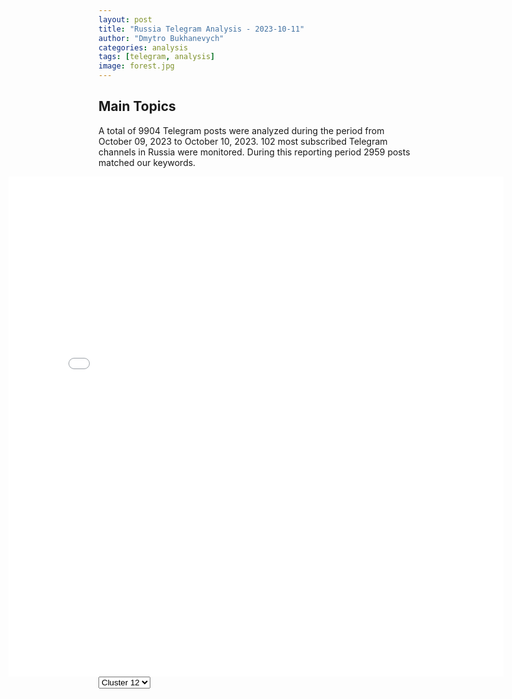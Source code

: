 ```yaml
---
layout: post
title: "Russia Telegram Analysis - 2023-10-11"
author: "Dmytro Bukhanevych"
categories: analysis
tags: [telegram, analysis]
image: forest.jpg
---
```

<style>
    /* Adjusting iframe-container styles */
    .wide-iframe-container {
        width: calc(100% + 30vw);  /* Extending the width */
        margin-left: -15vw;       /* Negative margin to push to the left */
        overflow: hidden;         /* In case the iframe content spills over */
    }
    .wide-iframe-container iframe {
        width: 100%;  /* Making the iframe take the full width of its container */
        border: none; /* Removing any borders from the iframe */
    }
    /* Toggle mechanism */
    .hidden {
        display: none;
    }
    .show-content-target:checked + .show-content {
        display: block;
    }
</style>
<h2>Main Topics</h2>
<p>A total of 9904 Telegram posts were analyzed during the period from October 09, 2023 to October 10, 2023. 102 most subscribed Telegram channels in Russia were monitored. During this reporting period 2959 posts matched our keywords.</p>
<!-- Embedding Main Plotly Visualization -->
<div class="wide-iframe-container">
    <iframe src="{{site.baseurl}}/visualizations/2023-10-11/fig_topics_time.html" height="800"></iframe>
</div>
<!-- Dropdown to select a cluster -->
<select id="clusterSelector" onchange="displayClusterDetails()">
{
    Object.keys(clusterDetails).map(label => (
        <option value="12">Cluster 12</option>
    ))
}
</select>
<!-- Display area for the selected cluster's details -->
<div id="clusterDetailsDisplay"></div>
<script type="text/javascript">
    // Parsing the JSON string to get the cluster details object
    var clusterDetails = JSON.parse('{"0": "Text: \ud83d\udc49 \"\u041f\u043e\u0437\u044b\u0432\u043d\u043e\u0439 \u0411\u0440\u044e\u0441\"\ud83d\udd25\u041f\u0440\u043e\u0442\u0438\u0432\u043d\u0438\u043a \u043f\u0443\u0431\u043b\u0438\u043a\u0443\u0435\u0442 \u043a\u0430\u0434\u0440\u044b \u0438\u0437 \u0410\u0432\u0434\u0435\u0435\u0432\u043a\u0438\u0412\u0435\u0440\u043e\u044f\u0442\u043d\u043e, \u043d\u0430 \u043d\u0438\u0445 - \u043f\u043e\u0441\u043b\u0435\u0434\u0441\u0442\u0432\u0438\u044f \u043d\u0430\u0448\u0435\u0433\u043e \u043c\u0430\u0441\u0441\u0438\u0440\u043e\u0432\u0430\u043d\u043d\u043e\u0433\u043e \u0443\u0434\u0430\u0440\u0430 \u0430\u0432\u0438\u0430\u0446\u0438\u0435\u0439 \u0438 \u0430\u0440\u0442\u0438\u043b\u043b\u0435\u0440\u0438\u0435\u0439 \u043f\u043e \u043f\u043e\u0437\u0438\u0446\u0438\u044f\u043c \u0412\u0421\u0423 \u043d\u0430 \u0442\u043e\u043c \u0443\u0447\u0430\u0441\u0442\u043a\u0435 \u0444\u0440\u043e\u043d\u0442\u0430. \ud83d\udc49 \"\u0410\u043b\u0435\u043a\u0441\u0430\u043d\u0434\u0440 \u0416\u0443\u0447\u043a\u043e\u0432\u0441\u043a\u0438\u0439\"\u0421\u043d\u043e\u0432\u0430 \u043d\u0430\u0448\u0438 \u0432\u0437\u044f\u043b\u0438\u0441\u044c \u0437\u0430 \u0410\u0432\u0434\u0435\u0435\u0432\u043a\u0443. \u042d\u0442\u043e \u0437\u0430\u043c\u0435\u0447\u0430\u0442\u0435\u043b\u044c\u043d\u043e, \u043d\u043e \u0431\u0440\u0430\u043b\u0438\u0441\u044c \u043c\u044b \u0438 \u0433\u043e\u0434 \u043d\u0430\u0437\u0430\u0434, \u0430 \u0445\u043e\u0445\u043e\u043b \u0438 \u043d\u044b\u043d\u0435 \u0442\u0430\u043c. \u0427\u0442\u043e\u0431\u044b \u0432\u044b\u043a\u0443\u0440\u0438\u0442\u044c \u0432\u0440\u0430\u0433\u0430, \u043d\u0430\u0434\u043e \u0441\u0434\u0435\u043b\u0430\u0442\u044c \u043d\u0435\u0432\u043e\u0437\u043c\u043e\u0436\u043d\u044b\u043c \u0441\u043d\u0430\u0431\u0436\u0435\u043d\u0438\u0435 \u0443\u043a\u0440\u0435\u043f\u0440\u0430\u0439\u043e\u043d\u0430 \u0438\u0437\u0432\u043d\u0435, \u043b\u0438\u0431\u043e \u043a\u0440\u0430\u0439\u043d\u0435 \u0435\u0433\u043e \u0437\u0430\u0442\u0440\u0443\u0434\u043d\u0438\u0442\u044c. \u0412 \u043f\u0440\u043e\u0442\u0438\u0432\u043d\u043e\u043c \u0441\u043b\u0443\u0447\u0430\u0435 \u0431\u0443\u0434\u0435\u0442 \u043a\u0430\u043a \u0432 \u041c\u0430\u0440\u0438\u0443\u043f\u043e\u043b\u0435 \u2013 \u043a\u0440\u043e\u0432\u0430\u0432\u043e \u0438 \u0440\u0430\u0437\u0440\u0443\u0448\u0438\u0442\u0435\u043b\u044c\u043d\u043e. \u041e\u043d\u043e \u0438 \u0442\u0430\u043a \u0431\u0443\u0434\u0435\u0442, \u043d\u043e \u0445\u043e\u0442\u0435\u043b\u043e\u0441\u044c \u0431\u044b \u043c\u0435\u043d\u044c\u0448\u0435\u0439 \u043a\u0440\u043e\u0432\u044c\u044e, \u043e\u0441\u043e\u0431\u0435\u043d\u043d\u043e \u0440\u0443\u0441\u0441\u043a\u043e\u0439. \u0421\u0430\u043c\u043e\u0435 \u0433\u043b\u0430\u0432\u043d\u043e\u0435 \u2013 \u0434\u0430\u0442\u044c, \u043d\u0430\u043a\u043e\u043d\u0435\u0446, \u0414\u043e\u043d\u0435\u0446\u043a\u0443 \u0432\u0437\u0434\u043e\u0445\u043d\u0443\u0442\u044c \u0441\u0432\u043e\u0431\u043e\u0434\u043d\u043e \u0438 \u0436\u0438\u0442\u044c \u0441\u043f\u043e\u043a\u043e\u0439\u043d\u043e. \u0414\u043e\u043d\u0447\u0430\u043d\u0435 \u043a\u0430\u043a \u043d\u0438\u043a\u0442\u043e \u044d\u0442\u043e\u0433\u043e \u0437\u0430\u0441\u043b\u0443\u0436\u0438\u0432\u0430\u044e\u0442. \u0421\u0442\u0440\u0435\u043b\u044f\u0439, \u0430\u0440\u0442\u0438\u043b\u043b\u0435\u0440\u0438\u044f! \u0421\u0434\u0435\u043b\u0430\u0435\u043c \u0414\u041d\u0420 \u0441\u043d\u043e\u0432\u0430 \u0432\u0435\u043b\u0438\u043a\u043e\u0439!\ud83d\udc49 \"\u042e\u0440\u0438\u0439 \u041a\u043e\u0442\u0435\u043d\u043e\u043a\":\u0423 \u0412\u0421\u0423 \u043d\u0430 \u0410\u0432\u0434\u0435\u0435\u0432\u0441\u043a\u043e\u043c \u043d\u0430\u043f\u0440\u0430\u0432\u043b\u0435\u043d\u0438\u0438 \u043f\u0440\u043e\u0431\u043b\u0435\u043c\u044b. \u0423\u043a\u0440\u0430\u0438\u043d\u0441\u043a\u0438\u0435 \u0438\u0441\u0442\u043e\u0447\u043d\u0438\u043a\u0438 \u043f\u043e\u0434\u0442\u0432\u0435\u0440\u0436\u0434\u0430\u044e\u0442 \u043a\u0440\u0443\u043f\u043d\u044b\u0435 \u043f\u043e\u0442\u0435\u0440\u0438 \u0432 \u0440\u0430\u0439\u043e\u043d\u0435 \u043d.\u043f. \u041e\u0447\u0435\u0440\u0435\u0442\u0438\u043d\u043e. \u0423 3-\u0433\u043e \u0431\u0430\u0442\u0430\u043b\u044c\u043e\u043d\u0430 31 \u043e\u043c\u0431\u0440 \u0412\u0421\u0423 \u043a\u0430\u043a \u043c\u0438\u043d\u0438\u043c\u0443\u043c 20 \"\u0434\u0432\u0443\u0445\u0441\u043e\u0442\u044b\u0445\". \u041f\u043e \u0434\u0440\u0443\u0433\u0438\u043c \u0434\u0430\u043d\u043d\u044b\u043c \u2014 \u043d\u0435 \u043c\u0435\u043d\u0435\u0435 40. \u0420\u0430\u043d\u0435\u043d\u044b\u0445 \u2014 \u043d\u0435\u0441\u043a\u043e\u043b\u044c\u043a\u043e \u0434\u0435\u0441\u044f\u0442\u043a\u043e\u0432, \u043c\u043d\u043e\u0433\u0438\u0435 \u2014 \u043e\u0447\u0435\u043d\u044c \u0442\u044f\u0436\u0435\u043b\u044b\u0435. \u041f\u043e\u0442\u0435\u0440\u044f\u043d\u0430 \u0442\u0435\u0445\u043d\u0438\u043a\u0430.C \u043d\u0430\u0448\u0435\u0439 \u0441\u0442\u043e\u0440\u043e\u043d\u044b \u043f\u043e\u0434\u043a\u043b\u044e\u0447\u0438\u043b\u0430\u0441\u044c \u0430\u0432\u0438\u0430\u0446\u0438\u044f. \u0422\u044f\u0436\u0435\u043b\u044b\u0435 \u043f\u0440\u0438\u043b\u0435\u0442\u044b \u043f\u043e \u0443\u043a\u0440\u0430\u0438\u043d\u0441\u043a\u0438\u043c \u043f\u043e\u0437\u0438\u0446\u0438\u044f\u043c. \u0423\u0447\u0438\u0442\u044b\u0432\u0430\u044f, \u0447\u0442\u043e \u0410\u0432\u0434\u0435\u0435\u0432\u043a\u0430 \u2014 \u044d\u0442\u043e \u0441\u043f\u043b\u043e\u0448\u043d\u043e\u0439 \u0443\u043a\u0440\u0435\u043f, \u043b\u0435\u0433\u043a\u043e \u043d\u0435 \u0431\u0443\u0434\u0435\u0442.", "1": "Text: \u0412 \u0411\u0435\u043b\u043e\u043c \u0434\u043e\u043c\u0435 \u043e\u0431\u0441\u0443\u0436\u0434\u0430\u044e\u0442 \u043e\u0431\u044a\u0435\u0434\u0438\u043d\u0435\u043d\u0438\u0435 \u0432\u043e\u0435\u043d\u043d\u043e\u0439 \u043f\u043e\u043c\u043e\u0449\u0438 \u0423\u043a\u0440\u0430\u0438\u043d\u0435 \u0438 \u0418\u0437\u0440\u0430\u0438\u043b\u044e \u0432 \u043e\u0434\u043d\u043e\u043c \u0434\u043e\u043a\u0443\u043c\u0435\u043d\u0442\u0435 \u2014 NBC\u0418\u0437\u0434\u0430\u043d\u0438\u0435 \u0441\u043e \u0441\u0441\u044b\u043b\u043a\u043e\u0439 \u043d\u0430 \u0438\u0441\u0442\u043e\u0447\u043d\u0438\u043a\u0438 \u0441\u043e\u043e\u0431\u0449\u0430\u0435\u0442, \u0447\u0442\u043e \u0430\u0434\u043c\u0438\u043d\u0438\u0441\u0442\u0440\u0430\u0446\u0438\u044f \u043f\u0440\u0435\u0437\u0438\u0434\u0435\u043d\u0442\u0430 \u0421\u0428\u0410 \u0440\u0430\u0441\u0441\u043c\u0430\u0442\u0440\u0438\u0432\u0430\u0435\u0442 \u044d\u0442\u0443 \u0438\u0434\u0435\u044e \u043a\u0430\u043a \u0441\u043f\u043e\u0441\u043e\u0431 \u0443\u0432\u0435\u043b\u0438\u0447\u0438\u0442\u044c \u043e\u0431\u044a\u0435\u043c \u043f\u043e\u0434\u0434\u0435\u0440\u0436\u043a\u0438 \u0423\u043a\u0440\u0430\u0438\u043d\u044b, \u043d\u0435\u0441\u043c\u043e\u0442\u0440\u044f \u043d\u0430 \u0441\u043e\u043f\u0440\u043e\u0442\u0438\u0432\u043b\u0435\u043d\u0438\u0435 \u043d\u0435\u043a\u043e\u0442\u043e\u0440\u044b\u0445 \u0440\u0435\u0441\u043f\u0443\u0431\u043b\u0438\u043a\u0430\u043d\u0446\u0435\u0432 \u0432 \u041f\u0430\u043b\u0430\u0442\u0435 \u043f\u0440\u0435\u0434\u0441\u0442\u0430\u0432\u0438\u0442\u0435\u043b\u0435\u0439 \u0438 \u0421\u0435\u043d\u0430\u0442\u0435. \u0424\u0438\u043d\u0430\u043b\u044c\u043d\u043e\u0435 \u0440\u0435\u0448\u0435\u043d\u0438\u0435 \u0434\u043e\u043b\u0436\u0435\u043d \u043f\u0440\u0438\u043d\u044f\u0442\u044c \u041a\u043e\u043d\u0433\u0440\u0435\u0441\u0441 \u0434\u043e \u0441\u0435\u0440\u0435\u0434\u0438\u043d\u044b \u043d\u043e\u044f\u0431\u0440\u044f, \u0443\u0442\u043e\u0447\u043d\u044f\u044e\u0442 \u0432 NBC.\u0412 \u0411\u0435\u043b\u043e\u043c \u0434\u043e\u043c\u0435, \u0440\u0430\u0441\u0441\u043a\u0430\u0437\u044b\u0432\u0430\u0435\u0442 \u0438\u0441\u0442\u043e\u0447\u043d\u0438\u043a \u0438\u0437\u0434\u0430\u043d\u0438\u044f, \u0441\u0447\u0438\u0442\u0430\u044e\u0442, \u0447\u0442\u043e \u0441\u043f\u043e\u0441\u043e\u0431\u043d\u043e\u0441\u0442\u044c \u043f\u043e\u0434\u0434\u0435\u0440\u0436\u0438\u0432\u0430\u0442\u044c \u0418\u0437\u0440\u0430\u0438\u043b\u044c \u043d\u0435 \u0432\u043b\u0438\u044f\u0435\u0442 \u043d\u0430 \u043f\u043e\u0434\u0434\u0435\u0440\u0436\u043a\u0443 \u0423\u043a\u0440\u0430\u0438\u043d\u044b. \u041e\u043d \u043e\u0442\u043c\u0435\u0447\u0430\u0435\u0442, \u0447\u0442\u043e \u0418\u0437\u0440\u0430\u0438\u043b\u044c \u0438 \u0423\u043a\u0440\u0430\u0438\u043d\u0430 \u0438\u043c\u0435\u044e\u0442 \u0440\u0430\u0437\u043d\u044b\u0435 \u0441\u0438\u0441\u0442\u0435\u043c\u044b \u041f\u0412\u041e \u0441 \u0440\u0430\u0437\u043d\u044b\u043c\u0438 \u0432\u043e\u0437\u043c\u043e\u0436\u043d\u043e\u0441\u0442\u044f\u043c\u0438, \u043f\u043e\u044d\u0442\u043e\u043c\u0443 \u043e\u043d\u0438 \u043d\u0435 \u043a\u043e\u043d\u043a\u0443\u0440\u0438\u0440\u0443\u044e\u0442 \u0437\u0430 \u043e\u0434\u0438\u043d \u0438 \u0442\u043e\u0442 \u0436\u0435 \u0432\u0438\u0434 \u0432\u043e\u0435\u043d\u043d\u043e\u0439 \u043f\u043e\u0434\u0434\u0435\u0440\u0436\u043a\u0438.\u00ab\u041c\u044b \u0434\u043e\u0441\u0442\u0430\u0442\u043e\u0447\u043d\u043e \u0431\u043e\u043b\u044c\u0448\u0430\u044f, \u044d\u043a\u043e\u043d\u043e\u043c\u0438\u0447\u0435\u0441\u043a\u0438 \u0436\u0438\u0437\u043d\u0435\u0441\u043f\u043e\u0441\u043e\u0431\u043d\u0430\u044f \u0438 \u0434\u0438\u043d\u0430\u043c\u0438\u0447\u043d\u0430\u044f \u0441\u0442\u0440\u0430\u043d\u0430, \u0447\u0442\u043e\u0431\u044b \u0438\u043c\u0435\u0442\u044c \u0432\u043e\u0437\u043c\u043e\u0436\u043d\u043e\u0441\u0442\u044c \u043f\u043e\u0434\u0434\u0435\u0440\u0436\u0438\u0432\u0430\u0442\u044c \u0438 \u0442\u0435\u0445, \u0438 \u0434\u0440\u0443\u0433\u0438\u0445\u00bb, \u2014 \u0446\u0438\u0442\u0438\u0440\u0443\u0435\u0442 \u0438\u0437\u0434\u0430\u043d\u0438\u0435 \u043a\u043e\u043e\u0440\u0434\u0438\u043d\u0430\u0442\u043e\u0440\u0430 \u0421\u043e\u0432\u0435\u0442\u0430 \u043d\u0430\u0446\u0438\u043e\u043d\u0430\u043b\u044c\u043d\u043e\u0439 \u0431\u0435\u0437\u043e\u043f\u0430\u0441\u043d\u043e\u0441\u0442\u0438 \u043f\u043e \u0441\u0442\u0440\u0430\u0442\u0435\u0433\u0438\u0447\u0435\u0441\u043a\u0438\u043c \u043a\u043e\u043c\u043c\u0443\u043d\u0438\u043a\u0430\u0446\u0438\u044f\u043c \u0414\u0436\u043e\u043d\u0430 \u041a\u0438\u0440\u0431\u0438.", "2": "Text: BRIEF #\u0412\u0430\u0436\u043d\u043e\u0435 \u0437\u0430 \u0434\u0435\u043d\u044c:\u25aa\ufe0f\u0421\u043e\u0432\u0431\u0435\u0437 \u041e\u041e\u041d \u043f\u043e \u0438\u0442\u043e\u0433\u0430\u043c \u0437\u0430\u043a\u0440\u044b\u0442\u043e\u0433\u043e \u0437\u0430\u0441\u0435\u0434\u0430\u043d\u0438\u044f \u043d\u0435 \u043f\u0440\u0438\u043d\u044f\u043b \u043d\u0438\u043a\u0430\u043a\u043e\u0433\u043e \u0437\u0430\u044f\u0432\u043b\u0435\u043d\u0438\u044f \u043f\u043e \u0441\u0438\u0442\u0443\u0430\u0446\u0438\u0438 \u0432 \u0437\u043e\u043d\u0435 \u043f\u0430\u043b\u0435\u0441\u0442\u0438\u043d\u043e-\u0438\u0437\u0440\u0430\u0438\u043b\u044c\u0441\u043a\u043e\u0433\u043e \u043a\u043e\u043d\u0444\u043b\u0438\u043a\u0442\u0430, \u0438 \u0442\u043e\u0442 \u0441\u0442\u0440\u0435\u043c\u0438\u0442\u0435\u043b\u044c\u043d\u043e \u0440\u0430\u0437\u0432\u0438\u0432\u0430\u0435\u0442\u0441\u044f. 300 \u0442\u044b\u0441\u044f\u0447 \u0440\u0435\u0437\u0435\u0440\u0432\u0438\u0441\u0442\u043e\u0432 \u043f\u0440\u0438\u0437\u0432\u0430\u043d\u044b \u0418\u0437\u0440\u0430\u0438\u043b\u0435\u043c \u043d\u0430 \u0441\u043b\u0443\u0436\u0431\u0443. \u041c\u0438\u043d\u0438\u0441\u0442\u0440 \u043e\u0431\u043e\u0440\u043e\u043d\u044b \u0441\u0442\u0440\u0430\u043d\u0430 \u043e\u0431\u044a\u044f\u0432\u0438\u043b \u043f\u043e\u043b\u043d\u0443\u044e \u0431\u043b\u043e\u043a\u0430\u0434\u0443 \u0441\u0435\u043a\u0442\u043e\u0440\u0430 \u0413\u0430\u0437\u0430: \u00ab\u043c\u044b \u0432\u043e\u044e\u0435\u043c \u0441 \u043d\u0435\u043b\u044e\u0434\u044f\u043c\u0438\u00bb. \u041d\u0435\u0442\u0430\u043d\u044c\u044f\u0445\u0443 \u0433\u043e\u0432\u043e\u0440\u0438\u0442 \u043e\u0431 \u043e\u0442\u0441\u0443\u0442\u0441\u0442\u0432\u0438\u0438 \u0432\u044b\u0431\u043e\u0440\u0430 \u0432 \u0432\u043e\u043f\u0440\u043e\u0441\u0435 \u043d\u0430\u0447\u0430\u043b\u0430 \u043d\u0430\u0437\u0435\u043c\u043d\u043e\u0439 \u043e\u043f\u0435\u0440\u0430\u0446\u0438\u0438. \u0425\u0410\u041c\u0410\u0421 \u043f\u043e\u043e\u0431\u0435\u0449\u0430\u043b \u043f\u043e \u043e\u0434\u043d\u043e\u043c\u0443 \u043a\u0430\u0437\u043d\u0438\u0442\u044c \u0437\u0430\u043b\u043e\u0436\u043d\u0438\u043a\u043e\u0432, \u0435\u0441\u043b\u0438 \u043d\u0435 \u043f\u0440\u0435\u043a\u0440\u0430\u0442\u044f\u0442\u0441\u044f \u0431\u043e\u043c\u0431\u0430\u0440\u0434\u0438\u0440\u043e\u0432\u043a\u0438, \u0438, \u0432 \u0442\u043e \u0436\u0435 \u0432\u0440\u0435\u043c\u044f, \u0437\u0430\u044f\u0432\u0438\u043b \u043e \u0433\u043e\u0442\u043e\u0432\u043d\u043e\u0441\u0442\u0438 \u043a \u043f\u0435\u0440\u0435\u0433\u043e\u0432\u043e\u0440\u0430\u043c \u043e \u043f\u0435\u0440\u0435\u043c\u0438\u0440\u0438\u0438. \u25aa\ufe0f\u0412 \u041f\u0435\u043d\u0442\u0430\u0433\u043e\u043d\u0435 \u0441\u0447\u0438\u0442\u0430\u044e\u0442 \u0418\u0440\u0430\u043d \u043f\u0440\u044f\u043c\u044b\u043c \u0441\u043e\u0443\u0447\u0430\u0441\u0442\u043d\u0438\u043a\u043e\u043c \u043d\u0430\u043f\u0430\u0434\u0435\u043d\u0438\u044f \u043d\u0430 \u0418\u0437\u0440\u0430\u0438\u043b\u044c. \u25aa\ufe0f\u041f\u043e \u043c\u043d\u0435\u043d\u0438\u044e \u044d\u043a\u0441\u043f\u0435\u0440\u0442\u043e\u0432, \u041a\u0440\u0435\u043c\u043b\u044c \u043c\u043e\u0433 \u0431\u044b \u0441\u0442\u0430\u0442\u044c \u043f\u043e\u0441\u0440\u0435\u0434\u043d\u0438\u043a\u043e\u043c \u0432 \u0443\u0440\u0435\u0433\u0443\u043b\u0438\u0440\u043e\u0432\u0430\u043d\u0438\u0438 \u043a\u043e\u043d\u0444\u043b\u0438\u043a\u0442\u0430 \u043c\u0435\u0436\u0434\u0443 \u0418\u0437\u0440\u0430\u0438\u043b\u0435\u043c \u0438 \u041f\u0430\u043b\u0435\u0441\u0442\u0438\u043d\u0441\u043a\u043e\u0439 \u0430\u0432\u0442\u043e\u043d\u043e\u043c\u0438\u0435\u0439. \u0412 \u0431\u043b\u0438\u0436\u0430\u0439\u0448\u0435\u0435 \u0432\u0440\u0435\u043c\u044f \u0432 \u041c\u043e\u0441\u043a\u0432\u0435 \u0436\u0434\u0443\u0442 \u0433\u043b\u0430\u0432\u0443 \u041f\u0430\u043b\u0435\u0441\u0442\u0438\u043d\u044b \u041c\u0430\u0445\u043c\u0443\u0434\u0430 \u0410\u0431\u0431\u0430\u0441\u0430. \u0412\u043e\u0437\u043c\u043e\u0436\u043d\u043e, \u0447\u0442\u043e \u0421\u043e\u0447\u0438 \u043f\u043e\u0441\u0435\u0442\u044f\u0442 \u0442\u0430\u043a\u0436\u0435 \u043f\u0440\u0435\u043c\u044c\u0435\u0440 \u0418\u0437\u0440\u0430\u0438\u043b\u044f \u041d\u0435\u0442\u0430\u043d\u044c\u044f\u0445\u0443 \u0438 \u043f\u0440\u0435\u0437\u0438\u0434\u0435\u043d\u0442 \u0422\u0443\u0440\u0446\u0438\u0438 \u042d\u0440\u0434\u043e\u0433\u0430\u043d.  \u25aa\ufe0f\u0410\u043b\u0435\u043a \u042d\u043f\u0448\u0442\u0435\u0439\u043d, \u0438\u0437\u0440\u0430\u0438\u043b\u044c\u0441\u043a\u0438\u0439 \u0441\u043e\u0446\u0438\u043e\u043b\u043e\u0433, \u043a\u0443\u043b\u044c\u0442\u0443\u0440\u043e\u043b\u043e\u0433, \u0430\u0432\u0442\u043e\u0440 \u043a\u043d\u0438\u0433 \u00ab\u0413\u043e\u0440\u0438\u0437\u043e\u043d\u0442\u044b \u0438\u00a0\u043c\u0438\u0440\u0430\u0436\u0438 \u043f\u0430\u043b\u0435\u0441\u0442\u0438\u043d\u0441\u043a\u043e\u0439 \u0433\u043e\u0441\u0443\u0434\u0430\u0440\u0441\u0442\u0432\u0435\u043d\u043d\u043e\u0441\u0442\u0438\u00bb, \u00ab\u0418\u0437\u0440\u0430\u0438\u043b\u044c\u0442\u044f\u043d\u0435 \u0438\u00a0\u043f\u0430\u043b\u0435\u0441\u0442\u0438\u043d\u0446\u044b: \u043e\u0442\u00a0\u043a\u043e\u043d\u0444\u0440\u043e\u043d\u0442\u0430\u0446\u0438\u0438 \u043a\u00a0\u043f\u0435\u0440\u0435\u0433\u043e\u0432\u043e\u0440\u0430\u043c \u0438\u00a0\u043e\u0431\u0440\u0430\u0442\u043d\u043e\u00bb \u0438\u00a0\u00ab\u0425\u0410\u041c\u0410\u0421 \u0432\u00a0\u0440\u0435\u0433\u0438\u043e\u043d\u0430\u043b\u044c\u043d\u043e\u0439 \u043f\u043e\u043b\u0438\u0442\u0438\u043a\u0435\u00bb \u0441\u043f\u0435\u0446\u0438\u0430\u043b\u044c\u043d\u043e \u0434\u043b\u044f BRIEF \u043e\u00a0\u043f\u043e\u043b\u0438\u0442\u0438\u0447\u0435\u0441\u043a\u0438\u0445 \u043f\u043e\u0441\u043b\u0435\u0434\u0441\u0442\u0432\u0438\u044f\u0445 \u0441\u043e\u0431\u044b\u0442\u0438\u0439 \u0432\u044b\u0445\u043e\u0434\u043d\u044b\u0445. \u25aa\ufe0f\u0422\u0435\u043c\u0430 \u0432\u043e\u0439\u043d\u044b \u043d\u0430 \u0411\u043b\u0438\u0436\u043d\u0435\u043c \u0412\u043e\u0441\u0442\u043e\u043a\u0435 \u0441\u043c\u0435\u0441\u0442\u0438\u0442 \u0438 \u0443\u0436\u0435 \u043d\u0430\u0447\u0430\u043b\u0430 \u0441\u043c\u0435\u0449\u0430\u0442\u044c \u0432\u043d\u0438\u043c\u0430\u043d\u0438\u0435 \u043c\u0438\u0440\u043e\u0432\u043e\u0433\u043e \u043e\u0431\u0449\u0435\u0441\u0442\u0432\u0435\u043d\u043d\u043e\u0433\u043e \u043c\u043d\u0435\u043d\u0438\u044f \u0441 \u0423\u043a\u0440\u0430\u0438\u043d\u044b. \u0414\u0435\u043b\u043e \u0432 \u0442\u043e\u043c, \u0447\u0442\u043e \u0432 \u0421\u0428\u0410 \u0438 \u0432 \u0417\u0430\u043f\u0430\u0434\u043d\u043e\u0439 \u0415\u0432\u0440\u043e\u043f\u0443 \u043d\u0430\u0445\u043e\u0434\u0438\u0442\u0441\u044f \u043c\u0438\u043b\u043b\u0438\u043e\u043d\u043d\u0430\u044f \u0434\u0438\u0430\u0441\u043f\u043e\u0440\u0430 \u043c\u0443\u0441\u0443\u043b\u044c\u043c\u0430\u043d \u0438 \u0435\u0432\u0440\u0435\u0435\u0432. \u041a\u0440\u043e\u0432\u0430\u0432\u044b\u0439 \u043a\u043e\u043d\u0444\u043b\u0438\u043a\u0442 \u043c\u0435\u0436\u0434\u0443 \u043f\u0430\u043b\u0435\u0441\u0442\u0438\u043d\u0446\u0430\u043c\u0438 \u0438 \u0418\u0437\u0440\u0430\u0438\u043b\u0435\u043c \u0432\u043e\u043b\u043d\u0443\u0435\u0442 \u044d\u0442\u0438\u0445 \u043b\u044e\u0434\u0435\u0439 \u0441\u0438\u043b\u044c\u043d\u0435\u0435 \u0443\u043a\u0440\u0430\u0438\u043d\u0441\u043a\u0438\u0445 \u043f\u0440\u043e\u0431\u043b\u0435\u043c. \u25aa\ufe0f\u041c\u0438\u0445\u0430\u0438\u043b \u0424\u0440\u0438\u0434\u043c\u0430\u043d \u043f\u043e\u043a\u0438\u043d\u0443\u043b \u0412\u0435\u043b\u0438\u043a\u043e\u0431\u0440\u0438\u0442\u0430\u043d\u0438\u044e \u0438 \u043f\u0435\u0440\u0435\u0435\u0445\u0430\u043b \u0432 \u0418\u0437\u0440\u0430\u0438\u043b\u044c, \u0440\u0430\u0441\u0441\u043a\u0430\u0437\u0430\u043b \u0420\u0411\u041a \u0438\u0441\u0442\u043e\u0447\u043d\u0438\u043a \u0431\u043b\u0438\u0437\u043a\u0438\u0439 \u043a \u0431\u0438\u0437\u043d\u0435\u0441\u043c\u0435\u043d\u0443, \u043d\u043e \u043d\u0430 \u0441\u0430\u043c\u043e\u043c \u0434\u0435\u043b\u0435 \u0437\u043d\u0430\u0447\u0438\u0442\u0435\u043b\u044c\u043d\u0443\u044e \u0447\u0430\u0441\u0442\u044c \u0432\u0440\u0435\u043c\u0435\u043d\u0438 \u043c\u0438\u043b\u043b\u0438\u0430\u0440\u0434\u0435\u0440 \u0431\u0443\u0434\u0435\u0442 \u043f\u0440\u043e\u0432\u043e\u0434\u0438\u0442\u044c \u0432 \u041c\u043e\u0441\u043a\u0432\u0435. \u25aa\ufe0f\u0412 \u043e\u0442\u043d\u043e\u0448\u0435\u043d\u0438\u0438 \u044d\u043a\u0441-\u0430\u0434\u0432\u043e\u043a\u0430\u0442\u0430 \u0418\u043b\u044c\u0438 \u041d\u043e\u0432\u0438\u043a\u043e\u0432\u0430 (\u0438\u043d\u043e\u0430\u0433\u0435\u043d\u0442) \u0432\u043e\u0437\u0431\u0443\u0436\u0434\u0435\u043d\u043e \u0434\u0435\u043b\u043e \u043e \u0433\u043e\u0441\u0438\u0437\u043c\u0435\u043d\u0435 \u0432 \u0444\u043e\u0440\u043c\u0435 \u043f\u0435\u0440\u0435\u0445\u043e\u0434\u0430 \u043d\u0430 \u0441\u0442\u043e\u0440\u043e\u043d\u0443 \u043f\u0440\u043e\u0442\u0438\u0432\u043d\u0438\u043a\u0430, \u0441\u043e\u043e\u0431\u0449\u0438\u043b\u0438 \u0432 \u0424\u0421\u0411 \u0420\u0424.", "3": "Text: \ud83d\udcde \u042d\u0440\u0434\u043e\u0433\u0430\u043d \u0438 \u041f\u0443\u0442\u0438\u043d \u043f\u0440\u043e\u0432\u0435\u043b\u0438 \u0442\u0435\u043b\u0435\u0444\u043e\u043d\u043d\u044b\u0435 \u043f\u0435\u0440\u0435\u0433\u043e\u0432\u043e\u0440\u044b, \u043e\u0431\u0441\u0443\u0434\u0438\u043b\u0438 \u043f\u0430\u043b\u0435\u0441\u0442\u0438\u043d\u043e-\u0438\u0437\u0440\u0430\u0438\u043b\u044c\u0441\u043a\u0438\u0439 \u043a\u043e\u043d\u0444\u043b\u0438\u043a\u0442, \u0441\u043e\u043e\u0431\u0449\u0430\u0435\u0442 \u043a\u0430\u043d\u0446\u0435\u043b\u044f\u0440\u0438\u044f \u043f\u0440\u0435\u0437\u0438\u0434\u0435\u043d\u0442\u0430 \u0422\u0443\u0440\u0446\u0438\u0438.\u042d\u0440\u0434\u043e\u0433\u0430\u043d \u0438 \u041f\u0443\u0442\u0438\u043d \u043e\u0431\u0441\u0443\u0434\u0438\u043b\u0438 \u043f\u043e \u0442\u0435\u043b\u0435\u0444\u043e\u043d\u0443 \u043c\u0435\u0440\u044b \u043f\u043e \u043f\u0440\u0435\u0434\u043e\u0442\u0432\u0440\u0430\u0449\u0435\u043d\u0438\u044e \u0440\u043e\u0441\u0442\u0430 \u043d\u0430\u043f\u0440\u044f\u0436\u0435\u043d\u043d\u043e\u0441\u0442\u0438 \u043c\u0435\u0436\u0434\u0443 \u0418\u0437\u0440\u0430\u0438\u043b\u0435\u043c \u0438 \u041f\u0430\u043b\u0435\u0441\u0442\u0438\u043d\u043e\u0439.\u042d\u0440\u0434\u043e\u0433\u0430\u043d \u0438 \u041f\u0443\u0442\u0438\u043d \u043e\u0446\u0435\u043d\u0438\u043b\u0438 \u0438\u043d\u0438\u0446\u0438\u0430\u0442\u0438\u0432\u044b \u0434\u043b\u044f \u0443\u0434\u043e\u0432\u043b\u0435\u0442\u0432\u043e\u0440\u0435\u043d\u0438\u044f \u0433\u0443\u043c\u0430\u043d\u0438\u0442\u0430\u0440\u043d\u044b\u0445 \u043f\u043e\u0442\u0440\u0435\u0431\u043d\u043e\u0441\u0442\u0435\u0439 \u0432 \u0437\u043e\u043d\u0435 \u043f\u0430\u043b\u0435\u0441\u0442\u0438\u043d\u043e-\u0438\u0437\u0440\u0430\u0438\u043b\u044c\u0441\u043a\u043e\u0433\u043e \u043a\u043e\u043d\u0444\u043b\u0438\u043a\u0442\u0430.\u0422\u0443\u0440\u0446\u0438\u044f \u0431\u0443\u0434\u0435\u0442 \u043f\u0440\u0438\u043b\u0430\u0433\u0430\u0442\u044c \u0432\u0441\u0435 \u0443\u0441\u0438\u043b\u0438\u044f \u0434\u043b\u044f \u043e\u0431\u0435\u0441\u043f\u0435\u0447\u0435\u043d\u0438\u044f \u0441\u043f\u043e\u043a\u043e\u0439\u0441\u0442\u0432\u0438\u044f \u0432 \u0437\u043e\u043d\u0435 \u0438\u0437\u0440\u0430\u0438\u043b\u044c\u0441\u043a\u043e-\u043f\u0430\u043b\u0435\u0441\u0442\u0438\u043d\u0441\u043a\u043e\u0433\u043e \u043a\u043e\u043d\u0444\u043b\u0438\u043a\u0442\u0430, \u0437\u0430\u044f\u0432\u0438\u043b \u042d\u0440\u0434\u043e\u0433\u0430\u043d.", "4": "Text: \u0413\u043b\u0430\u0432\u043d\u043e\u0435 \u0438\u0437 \u0431\u0440\u0438\u0444\u0438\u043d\u0433\u0430 \u041f\u0435\u0441\u043a\u043e\u0432\u0430:\u25aa\ufe0f \u041f\u0440\u043e \u0441\u043b\u043e\u0432\u0430 \u041a\u0430\u0434\u044b\u0440\u043e\u0432\u0430 \u043e \u043f\u043e\u0434\u0434\u0435\u0440\u0436\u043a\u0435 \u041f\u0430\u043b\u0435\u0441\u0442\u0438\u043d\u044b: \u0443 \u0420\u043e\u0441\u0441\u0438\u0438 \u0434\u0430\u0432\u043d\u0438\u0435 \u0441\u0432\u044f\u0437\u0438 \u0441 \u043f\u0430\u043b\u0435\u0441\u0442\u0438\u043d\u0446\u0430\u043c\u0438, \u043d\u043e \u0435\u0441\u0442\u044c \u0438 \u043e\u0442\u043d\u043e\u0448\u0435\u043d\u0438\u044f \u0441 \u0418\u0437\u0440\u0430\u0438\u043b\u0435\u043c, \u0433\u0434\u0435 \u043c\u043d\u043e\u0433\u043e \u0441\u043e\u043e\u0442\u0435\u0447\u0435\u0441\u0442\u0432\u0435\u043d\u043d\u0438\u043a\u043e\u0432\u25aa\ufe0f \u0420\u043e\u0441\u0441\u0438\u044f \u043a\u043e\u043d\u0442\u0430\u043a\u0442\u0438\u0440\u0443\u0435\u0442 \u0441 \u041f\u0430\u043b\u0435\u0441\u0442\u0438\u043d\u043e\u0439 \u0438 \u0432\u044b\u044f\u0441\u043d\u044f\u0435\u0442, \u0435\u0441\u0442\u044c \u043b\u0438 \u0441\u0440\u0435\u0434\u0438 \u0437\u0430\u0445\u0432\u0430\u0447\u0435\u043d\u043d\u044b\u0445 \u0432 \u0437\u0430\u043b\u043e\u0436\u043d\u0438\u043a\u0438 \u0440\u043e\u0441\u0441\u0438\u044f\u043d\u0435 \u25aa\ufe0f \u0412 \u041a\u0440\u0435\u043c\u043b\u0435 \u043d\u0435\u0433\u0430\u0442\u0438\u0432\u043d\u043e \u0432\u043e\u0441\u043f\u0440\u0438\u043d\u044f\u043b\u0438 \u0441\u043b\u043e\u0432\u0430 \u0417\u0435\u043b\u0435\u043d\u0441\u043a\u043e\u0433\u043e \u043e \u043f\u0440\u0438\u0447\u0430\u0441\u0442\u043d\u043e\u0441\u0442\u0438 \u0420\u043e\u0441\u0441\u0438\u0438 \u043a \u0441\u043e\u0431\u044b\u0442\u0438\u044f\u043c \u0432 \u0418\u0437\u0440\u0430\u0438\u043b\u0435: \u043e\u043d\u0438 \u043d\u0435 \u0438\u043c\u0435\u044e\u0442 \u043f\u043e\u0434 \u0441\u043e\u0431\u043e\u0439 \u043d\u0438\u043a\u0430\u043a\u0438\u0445 \u043e\u0441\u043d\u043e\u0432\u0430\u043d\u0438\u0439\u25aa\ufe0f \u0422\u043e\u0447\u043d\u044b\u0445 \u0434\u0430\u0442 \u0432\u0438\u0437\u0438\u0442\u0430 \u043f\u0440\u0435\u0437\u0438\u0434\u0435\u043d\u0442\u0430 \u041f\u0430\u043b\u0435\u0441\u0442\u0438\u043d\u044b \u041c\u0430\u0445\u043c\u0443\u0434\u0430 \u0410\u0431\u0431\u0430\u0441\u0430 \u0432 \u0420\u043e\u0441\u0441\u0438\u044e \u043f\u043e\u043a\u0430 \u043d\u0435\u0442, \u0438\u0445 \u0441\u043e\u0433\u043b\u0430\u0441\u0443\u044e\u0442 \u043f\u043e \u0434\u0438\u043f\u043b\u043e\u043c\u0430\u0442\u0438\u0447\u0435\u0441\u043a\u0438\u043c \u043a\u0430\u043d\u0430\u043b\u0430\u043c. \u0412\u0438\u0437\u0438\u0442 \u043f\u043b\u0430\u043d\u0438\u0440\u043e\u0432\u0430\u043b\u0441\u044f \u0437\u0430\u0440\u0430\u043d\u0435\u0435\u25aa\ufe0f \u041e \u0432\u043e\u0437\u0432\u0440\u0430\u0449\u0435\u043d\u0438\u0438 \u0431\u0438\u0437\u043d\u0435\u0441\u043c\u0435\u043d\u0430 \u0424\u0440\u0438\u0434\u043c\u0430\u043d\u0430 \u0432 \u0420\u043e\u0441\u0441\u0438\u044e: \u0437\u0434\u0435\u0441\u044c \u043d\u0435\u0442 \u0447\u0435\u0433\u043e-\u0442\u043e \u043d\u0435\u043e\u0431\u044b\u0447\u043d\u043e\u0433\u043e, \u043e\u043d - \u0440\u043e\u0441\u0441\u0438\u044f\u043d\u0438\u043d", "5": "Text: \ud83c\uddfa\ud83c\udde6 \u0412\u0421\u0423\u0448\u043d\u0438\u043a-\u0447\u0435\u0447\u0435\u043d\u0435\u0446: \u00ab\u0415\u0441\u043b\u0438 \u043f\u0430\u043b\u0435\u0441\u0442\u0438\u043d\u0446\u044b \u0442\u0435\u0440\u0440\u043e\u0440\u0438\u0441\u0442\u044b, \u0442\u043e \u043c\u044b \u043f\u0440\u044f\u043c\u043e \u0437\u0430\u044f\u0432\u043b\u044f\u0435\u043c, \u0447\u0442\u043e \u0443\u043a\u0440\u0430\u0438\u043d\u0446\u044b \u0442\u043e\u0436\u0435 \u0442\u0435\u0440\u0440\u043e\u0440\u0438\u0441\u0442\u044b \u0438 \u044d\u043a\u0441\u0442\u0440\u0435\u043c\u0438\u0441\u0442\u044b\u00bb\u0412 \u0443\u043a\u0440\u043e\u043a\u0430\u043d\u0430\u043b\u0430\u0445 \u043f\u043e\u044f\u0432\u0438\u043b\u043e\u0441\u044c \u043e\u0431\u0440\u0430\u0449\u0435\u043d\u0438\u0435 \u0431\u043e\u0435\u0432\u0438\u043a\u0430, \u043f\u0440\u0435\u0434\u043f\u043e\u043b\u043e\u0436\u0438\u0442\u0435\u043b\u044c\u043d\u043e, \u0443\u0440\u043e\u0436\u0435\u043d\u0446\u0430 \u0427\u0435\u0447\u043d\u0438, \u0432\u043e\u0437\u043c\u0443\u0442\u0438\u0432\u0448\u0435\u0433\u043e\u0441\u044f \u0442\u0435\u043c, \u0447\u0442\u043e \u041a\u0438\u0435\u0432 \u0432\u0441\u0442\u0430\u043b \u043d\u0430 \u0441\u0442\u043e\u0440\u043e\u043d\u0443 \u0418\u0437\u0440\u0430\u0438\u043b\u044f \u0432 \u043a\u043e\u043d\u0444\u043b\u0438\u043a\u0442\u0435 \u0441 \u041f\u0430\u043b\u0435\u0441\u0442\u0438\u043d\u043e\u0439. \u042d\u0442\u0438\u043c \u0440\u0435\u0448\u0435\u043d\u0438\u0435\u043c \u0443\u043a\u0440\u0430\u0438\u043d\u0441\u043a\u0438\u0435 \u0432\u043b\u0430\u0441\u0442\u0438 \u00ab\u043d\u0430\u0441\u0442\u0440\u043e\u0438\u043b\u0438 \u043f\u0440\u043e\u0442\u0438\u0432 \u0441\u0435\u0431\u044f \u043c\u043d\u043e\u0433\u0438\u0445\u00bb, \u0441\u0447\u0438\u0442\u0430\u0435\u0442 \u0412\u0421\u0423\u0448\u043d\u0438\u043a. \ud83d\udcdd \u00ab\u041f\u0430\u043b\u0435\u0441\u0442\u0438\u043d\u0446\u044b \u043f\u044b\u0442\u0430\u044e\u0442\u0441\u044f \u0437\u0430\u0431\u0440\u0430\u0442\u044c \u0441\u0432\u043e\u044e \u0437\u0430\u043a\u043e\u043d\u043d\u0443\u044e \u0437\u0435\u043c\u043b\u044e, \u043a\u043e\u0442\u043e\u0440\u0430\u044f \u0431\u044b\u043b\u0430 \u043e\u043a\u043a\u0443\u043f\u0438\u0440\u043e\u0432\u0430\u043d\u0430. \u041f\u043e \u044d\u0442\u043e\u0439 \u043f\u0440\u0438\u0447\u0438\u043d\u0435 \u0440\u0443\u043a\u043e\u0432\u043e\u0434\u0441\u0442\u0432\u043e \u0423\u043a\u0440\u0430\u0438\u043d\u044b \u043d\u0430\u0437\u0432\u0430\u043b\u043e \u0438\u0445 \u0442\u0435\u0440\u0440\u043e\u0440\u0438\u0441\u0442\u0430\u043c\u0438, \u044d\u043a\u0441\u0442\u0440\u0435\u043c\u0438\u0441\u0442\u0430\u043c\u0438 \u0438 \u043f\u043e\u0434\u0434\u0435\u0440\u0436\u0430\u043b\u043e \u0418\u0437\u0440\u0430\u0438\u043b\u044c\u00bb, \u2013 \u0441\u043a\u0430\u0437\u0430\u043b \u043e\u043d.\u2757\ufe0f\u041d\u0430\u043f\u0440\u0430\u0448\u0438\u0432\u0430\u0435\u0442\u0441\u044f \u0430\u043d\u0430\u043b\u043e\u0433\u0438\u044f \u0441\u043e \u0421\u043f\u0435\u0446\u043e\u043f\u0435\u0440\u0430\u0446\u0438\u0435\u0439 \u0438 \u043e\u0431\u0432\u0438\u043d\u0435\u043d\u0438\u0435\u043c \u0420\u0424 \u0432 \u00ab\u0442\u0435\u0440\u0440\u043e\u0440\u0438\u0437\u043c\u0435\u00bb \u043a\u0438\u0435\u0432\u0441\u043a\u0438\u043c \u0440\u0435\u0436\u0438\u043c\u043e\u043c, \u0445\u043e\u0442\u044f \u0440\u043e\u0441\u0441\u0438\u0439\u0441\u043a\u0430\u044f \u0430\u0440\u043c\u0438\u044f \u043f\u0440\u0438\u0448\u043b\u0430 \u0437\u0430\u0449\u0438\u0449\u0430\u0442\u044c \u0414\u043e\u043d\u0431\u0430\u0441\u0441 \u043e\u0442 \u0443\u043a\u0440\u0430\u0438\u043d\u0441\u043a\u0438\u0445 \u043d\u0430\u0446\u0438\u043e\u043d\u0430\u043b\u0438\u0441\u0442\u043e\u0432. \u0421\u0435\u0439\u0447\u0430\u0441 \u0423\u043a\u0440\u0430\u0438\u043d\u0430 \u0434\u0435\u043b\u0430\u0435\u0442 \u0442\u043e \u0436\u0435 \u0441\u0430\u043c\u043e\u0435, \u0432\u0441\u0442\u0430\u0432 \u043d\u0430 \u0441\u0442\u043e\u0440\u043e\u043d\u0443 \u0426\u0410\u0425\u0410\u041b\u0430, \u043a\u043e\u0442\u043e\u0440\u044b\u0439 \u0433\u043e\u0434\u0430\u043c\u0438 \u0443\u0441\u0442\u0440\u0430\u0438\u0432\u0430\u043b \u0433\u0435\u043d\u043e\u0446\u0438\u0434 \u043f\u0430\u043b\u0435\u0441\u0442\u0438\u043d\u0446\u0435\u0432. \u041c\u043e\u0436\u0435\u0442, \u0442\u0435\u043f\u0435\u0440\u044c \u0434\u043e \u0447\u0435\u0447\u0435\u043d\u0441\u043a\u0438\u0445 \u0431\u043e\u0435\u0432\u0438\u043a\u043e\u0432 \u0432 \u0440\u044f\u0434\u0430\u0445 \u0412\u0421\u0423 \u044d\u0442\u0430 \u0430\u043d\u0430\u043b\u043e\u0433\u0438\u044f \u0434\u043e\u0439\u0434\u0435\u0442, \u0438 \u043e\u043d\u0438 \u043f\u043e\u0439\u043c\u0443\u0442, \u0447\u0442\u043e \u0441\u0440\u0430\u0436\u0430\u043b\u0438\u0441\u044c \u043d\u0435 \u043d\u0430 \u0442\u043e\u0439 \u0441\u0442\u043e\u0440\u043e\u043d\u0435?", "6": "Text: \u0410\u0440\u043c\u0438\u044f \u043e\u0431\u043e\u0440\u043e\u043d\u044b \u0418\u0437\u0440\u0430\u0438\u043b\u044f \u043f\u043e\u0434\u0442\u0432\u0435\u0440\u0434\u0438\u043b\u0430 \u0443\u0431\u0438\u0439\u0441\u0442\u0432\u043e \u0432\u044b\u0441\u043e\u043a\u043e\u043f\u043e\u0441\u0442\u0430\u0432\u043b\u0435\u043d\u043d\u043e\u0433\u043e \u0447\u043b\u0435\u043d\u0430 \u0425\u0410\u041c\u0410\u0421.\"\u041d\u043e\u0447\u044c\u044e \u0441\u0430\u043c\u043e\u043b\u0435\u0442 \u0410\u0440\u043c\u0438\u0438 \u043e\u0431\u043e\u0440\u043e\u043d\u044b \u0418\u0437\u0440\u0430\u0438\u043b\u044f \u0443\u043d\u0438\u0447\u0442\u043e\u0436\u0438\u043b \u0414\u0436\u0430\u0432\u0430\u0434\u0430 \u0410\u0431\u0443 \u0428\u0430\u043c\u0430\u043b\u0443, \u043c\u0438\u043d\u0438\u0441\u0442\u0440\u0430 \u044d\u043a\u043e\u043d\u043e\u043c\u0438\u043a\u0438 \u0425\u0410\u041c\u0410\u0421 \u0432 \u0441\u0435\u043a\u0442\u043e\u0440\u0435 \u0413\u0430\u0437\u0430. \u0412 \u0440\u0430\u043c\u043a\u0430\u0445 \u0441\u0432\u043e\u0435\u0439 \u0434\u043e\u043b\u0436\u043d\u043e\u0441\u0442\u0438 \u043e\u043d \u043a\u043e\u043e\u0440\u0434\u0438\u043d\u0438\u0440\u043e\u0432\u0430\u043b \u0444\u0438\u043d\u0430\u043d\u0441\u0438\u0440\u043e\u0432\u0430\u043d\u0438\u0435 \u0442\u0435\u0440\u0440\u043e\u0440\u0438\u0437\u043c\u0430 \u0432\u043d\u0443\u0442\u0440\u0438 \u0438 \u0437\u0430 \u043f\u0440\u0435\u0434\u0435\u043b\u0430\u043c\u0438 \u0441\u0435\u043a\u0442\u043e\u0440\u0430 \u0413\u0430\u0437\u0430\", \u2014 \u0433\u043e\u0432\u043e\u0440\u0438\u0442\u0441\u044f \u0432 \u0437\u0430\u044f\u0432\u043b\u0435\u043d\u0438\u0438. \u0412 \u043f\u0440\u0435\u0441\u0441-\u0441\u043b\u0443\u0436\u0431\u0435 \u0442\u0430\u043a\u0436\u0435 \u043e\u0442\u043c\u0435\u0442\u0438\u043b\u0438, \u0447\u0442\u043e \u0410\u0431\u0443 \u0428\u0430\u043c\u0430\u043b\u0430 \u0440\u0443\u043a\u043e\u0432\u043e\u0434\u0438\u043b \u0440\u044f\u0434\u043e\u043c \u043e\u043f\u0435\u0440\u0430\u0446\u0438\u0439, \u043d\u0430\u043f\u0440\u0430\u0432\u043b\u0435\u043d\u043d\u044b\u0445 \u043f\u0440\u043e\u0442\u0438\u0432 \u0438\u0437\u0440\u0430\u0438\u043b\u044c\u0441\u043a\u043e\u0433\u043e \u0433\u0440\u0430\u0436\u0434\u0430\u043d\u0441\u043a\u043e\u0433\u043e \u043d\u0430\u0441\u0435\u043b\u0435\u043d\u0438\u044f.", "7": "Text: \ud83d\udc54 \u041f\u0443\u0442\u0438\u043d: \u043e\u0431\u043e\u0441\u0442\u0440\u0435\u043d\u0438\u0435 \u0441\u0438\u0442\u0443\u0430\u0446\u0438\u0438 \u043d\u0430 \u0411\u043b\u0438\u0436\u043d\u0435\u043c \u0412\u043e\u0441\u0442\u043e\u043a\u0435 \u2013 \u044f\u0440\u043a\u0438\u0439 \u043f\u0440\u0438\u043c\u0435\u0440 \u043f\u0440\u043e\u0432\u0430\u043b\u0430 \u043f\u043e\u043b\u0438\u0442\u0438\u043a\u0438 \u0421\u0428\u0410\u041e\u0431 \u044d\u0442\u043e\u043c \u043f\u0440\u0435\u0437\u0438\u0434\u0435\u043d\u0442 \u0437\u0430\u044f\u0432\u0438\u043b \u043d\u0430 \u0432\u0441\u0442\u0440\u0435\u0447\u0435 \u0441 \u043f\u0440\u0435\u043c\u044c\u0435\u0440-\u043c\u0438\u043d\u0438\u0441\u0442\u0440\u043e\u043c \u0418\u0440\u0430\u043a\u0430 \u041c\u0443\u0445\u0430\u043c\u043c\u0435\u0434\u043e\u043c \u0421\u0443\u0434\u0430\u043d\u0438. \u2757\ufe0f \u0427\u0442\u043e \u0435\u0449\u0435 \u0441\u043a\u0430\u0437\u0430\u043b \u041f\u0443\u0442\u0438\u043d: \u25aa\ufe0f\u0421\u0428\u0410 \u043e\u043a\u0430\u0437\u044b\u0432\u0430\u043b\u0438 \u0434\u0430\u0432\u043b\u0435\u043d\u0438\u0435 \u043d\u0430 \u043e\u0431\u0435 \u0441\u0442\u043e\u0440\u043e\u043d\u044b \u043f\u0430\u043b\u0435\u0441\u0442\u0438\u043d\u043e-\u0438\u0437\u0440\u0430\u0438\u043b\u044c\u0441\u043a\u043e\u0433\u043e \u043a\u043e\u043d\u0444\u043b\u0438\u043a\u0442\u0430, \u043a\u0430\u0436\u0434\u044b\u0439 \u0440\u0430\u0437 \u0431\u0435\u0437 \u0443\u0447\u0435\u0442\u0430 \u043a\u043e\u0440\u0435\u043d\u043d\u044b\u0445 \u0438\u043d\u0442\u0435\u0440\u0435\u0441\u043e\u0432 \u043f\u0430\u043b\u0435\u0441\u0442\u0438\u043d\u0441\u043a\u043e\u0433\u043e \u043d\u0430\u0440\u043e\u0434\u0430\u25aa\ufe0f \u0414\u043b\u044f \u0440\u0435\u0448\u0435\u043d\u0438\u044f \u043f\u0430\u043b\u0435\u0441\u0442\u0438\u043d\u043e-\u0438\u0437\u0440\u0430\u0438\u043b\u044c\u0441\u043a\u043e\u0433\u043e \u043a\u043e\u043d\u0444\u043b\u0438\u043a\u0442\u0430 \u043d\u0443\u0436\u043d\u0430 \u0440\u0435\u0430\u043b\u0438\u0437\u0430\u0446\u0438\u044f \u0440\u0435\u0448\u0435\u043d\u0438\u0439 \u0421\u043e\u0432\u0431\u0435\u0437\u0430 \u041e\u041e\u041d \u043f\u043e \u0441\u043e\u0437\u0434\u0430\u043d\u0438\u044e \u043d\u0435\u0437\u0430\u0432\u0438\u0441\u0438\u043c\u043e\u0433\u043e \u0441\u0443\u0432\u0435\u0440\u0435\u043d\u043d\u043e\u0433\u043e \u041f\u0430\u043b\u0435\u0441\u0442\u0438\u043d\u0441\u043a\u043e\u0433\u043e \u0433\u043e\u0441\u0443\u0434\u0430\u0440\u0441\u0442\u0432\u0430\u25aa\ufe0f \u0423\u0449\u0435\u0440\u0431 \u0433\u0440\u0430\u0436\u0434\u0430\u043d\u0441\u043a\u043e\u043c\u0443 \u043d\u0430\u0441\u0435\u043b\u0435\u043d\u0438\u044e \u0434\u043e\u043b\u0436\u0435\u043d \u0431\u044b\u0442\u044c \u043c\u0438\u043d\u0438\u043c\u0438\u0437\u0438\u0440\u043e\u0432\u0430\u043d, \u043f\u0440\u0438\u0437\u044b\u0432\u0430\u0435\u043c \u043a \u044d\u0442\u043e\u043c\u0443 \u0432\u0441\u0435 \u043a\u043e\u043d\u0444\u043b\u0438\u043a\u0442\u0443\u044e\u0449\u0438\u0435 \u0441\u0442\u043e\u0440\u043e\u043d\u044b.", "8": "Text: \u0417\u0435\u043b\u0435\u043d\u0441\u043a\u0438\u0439 \u043f\u0440\u0438\u0431\u044b\u043b \u0432 \u0420\u0443\u043c\u044b\u043d\u0438\u044e, \u0447\u0442\u043e\u0431\u044b \u0432\u0441\u0442\u0440\u0435\u0442\u0438\u0442\u044c\u0441\u044f \u0441 \u043f\u0440\u0435\u0437\u0438\u0434\u0435\u043d\u0442\u043e\u043c\u00a0\u041a\u043b\u0430\u0443\u0441\u043e\u043c \u0419\u043e\u0445\u0430\u043d\u043d\u0438\u0441\u043e\u043c#\u0432\u043a\u0440\u0430\u0442\u0446\u0435 \u0442\u0430\u043a\u0436\u0435 \u0412\u043b\u0430\u0434\u0438\u043c\u0438\u0440 \u0417\u0435\u043b\u0435\u043d\u0441\u043a\u0438\u0439 \u043f\u043b\u0430\u043d\u0438\u0440\u043e\u0432\u0430\u043b \u0432\u044b\u0441\u0442\u0443\u043f\u0438\u0442\u044c \u043f\u0435\u0440\u0435\u0434 \u0434\u0435\u043f\u0443\u0442\u0430\u0442\u0430\u043c\u0438 \u043e\u0431\u0435\u0438\u0445 \u043f\u0430\u043b\u0430\u0442 \u043f\u0430\u0440\u043b\u0430\u043c\u0435\u043d\u0442\u0430 \u0441\u0442\u0440\u0430\u043d\u044b, \u043e\u0434\u043d\u0430\u043a\u043e \u0434\u0435\u043f\u0443\u0442\u0430\u0442\u00a0\u0414\u0436\u043e\u0440\u0434\u0436 \u0421\u0438\u043c\u0438\u043e\u043d \u0441\u043e\u043e\u0431\u0449\u0438\u043b, \u0447\u0442\u043e \u0432\u044b\u0441\u0442\u0443\u043f\u043b\u0435\u043d\u0438\u0435 \u0443\u043a\u0440\u0430\u0438\u043d\u0441\u043a\u043e\u0433\u043e \u043f\u0440\u0435\u0437\u0438\u0434\u0435\u043d\u0442\u0430 \u0432 \u043f\u0430\u0440\u043b\u0430\u043c\u0435\u043d\u0442\u0435 \u0420\u0443\u043c\u044b\u043d\u0438\u0438 \u043e\u0442\u043c\u0435\u043d\u0438\u043b\u0438:\u00ab\u0421 \u0431\u043e\u043b\u044c\u044e \u0432 \u0441\u0435\u0440\u0434\u0446\u0435 \u043c\u044b \u0441\u043e\u043e\u0431\u0449\u0430\u0435\u043c, \u0447\u0442\u043e \u0445\u0440\u0430\u0431\u0440\u044b\u0439 \u0443\u043a\u0440\u0430\u0438\u043d\u0441\u043a\u0438\u0439 \u043f\u0440\u0435\u0437\u0438\u0434\u0435\u043d\u0442 \u0412\u043b\u0430\u0434\u0438\u043c\u0438\u0440 \u0417\u0435\u043b\u0438\u043d\u0441\u043a\u0438\u0439 \u043d\u0435 \u043f\u0440\u0438\u0434\u0435\u0442 \u0441\u0435\u0433\u043e\u0434\u043d\u044f \u0432 \u0440\u0443\u043c\u044b\u043d\u0441\u043a\u0438\u0439 \u043f\u0430\u0440\u043b\u0430\u043c\u0435\u043d\u0442\u00bb, \u2014 \u043d\u0430\u043f\u0438\u0441\u0430\u043b \u0434\u0435\u043f\u0443\u0442\u0430\u0442 \u0432 Facebook.\u041d\u043e\u0432\u043e\u0441\u0442\u0438 \u0412\u043a\u0440\u0430\u0442\u0446\u0435 | \u041f\u043e\u0434\u043f\u0438\u0441\u0430\u0442\u044c\u0441\u044f", "9": "Text: \u0421\u0428\u0410 \u043c\u043e\u0433\u0443\u0442 \u043d\u0430\u043f\u0440\u0430\u0432\u0438\u0442\u044c \u0432\u0442\u043e\u0440\u043e\u0439 \u0430\u0432\u0438\u0430\u043d\u043e\u0441\u0435\u0446 \u0432 \u0418\u0437\u0440\u0430\u0438\u043b\u044c, \u0441\u043e\u043e\u0431\u0449\u0430\u0435\u0442 The Wall Street Journal \u0441\u043e \u0441\u0441\u044b\u043b\u043a\u043e\u0439 \u043d\u0430 \u043f\u0440\u0435\u0434\u0441\u0442\u0430\u0432\u0438\u0442\u0435\u043b\u0435\u0439 \u041f\u0435\u043d\u0442\u0430\u0433\u043e\u043d\u0430.\u042d\u0440\u0434\u043e\u0433\u0430\u043d: \u041a\u0430\u043a\u0438\u0435 \u0434\u0435\u043b\u0430 \u0443 \u0430\u0432\u0438\u0430\u043d\u043e\u0441\u0446\u0430 \u0421\u0428\u0410 \u0432 \u0418\u0437\u0440\u0430\u0438\u043b\u0435? \u0417\u0430\u0447\u0435\u043c \u043e\u043d \u0438\u0434\u0435\u0442 \u0442\u0443\u0434\u0430?@kstati_p", "10": "Text: \u0417\u0435\u043b\u0435\u043d\u0441\u043a\u0438\u0439 \u0437\u0430\u044f\u0432\u0438\u043b, \u0447\u0442\u043e \u0437\u0430 \u0434\u0432\u0438\u0436\u0435\u043d\u0438\u0435\u043c \u0425\u0410\u041c\u0410\u0421 \u0441\u0442\u043e\u0438\u0442 \u0420\u043e\u0441\u0441\u0438\u044f.\u0421 \u043d\u0430\u0440\u043a\u043e\u043c\u0430\u043d\u0430\u043c\u0438 \u0431\u0435\u0441\u0441\u043c\u044b\u0441\u043b\u0435\u043d\u043d\u043e \u0433\u043e\u0432\u043e\u0440\u0438\u0442\u044c \u043d\u0430 \u044f\u0437\u044b\u043a\u0435 \u0440\u0430\u0437\u0443\u043c\u0430, \u043f\u0440\u0438\u0437\u044b\u0432\u0430\u0442\u044c \u0432\u043a\u043b\u044e\u0447\u0438\u0442\u044c \u043c\u043e\u0437\u0433\u0438. \u0418\u0445 \u043d\u0435\u0442, \u043e\u043d\u0438 \u0441\u0433\u043e\u0440\u0435\u043b\u0438 \u043f\u043e\u0434 \u0432\u043e\u0437\u0434\u0435\u0439\u0441\u0442\u0432\u0438\u0435\u043c \u0431\u0435\u043b\u043e\u0433\u043e \u043f\u043e\u0440\u043e\u0448\u043a\u0430.  \u041f\u043e\u044d\u0442\u043e\u043c\u0443 \u043d\u0430\u0434\u043e \u043e\u0442\u0432\u0435\u0447\u0430\u0442\u044c \u0442\u0430\u043a: \u0418\u0413\u0418\u041b (\u0418\u0441\u043b\u0430\u043c\u0441\u043a\u043e\u0435 \u0433\u043e\u0441\u0443\u0434\u0430\u0440\u0441\u0442\u0432\u043e \u2013 \u0437\u0430\u043f\u0440\u0435\u0449\u0451\u043d\u043d\u0430\u044f \u0432 \u0420\u0424 \u043e\u0440\u0433\u0430\u043d\u0438\u0437\u0430\u0446\u0438\u044f) \u2013 \u0442\u0440\u0430\u0434\u0438\u0446\u0438\u043e\u043d\u043d\u044b\u0439 \u043f\u0430\u0440\u0442\u043d\u0451\u0440 \u0443\u043a\u0440\u0430\u0438\u043d\u0441\u043a\u043e\u0433\u043e \u0440\u0435\u0436\u0438\u043c\u0430, \u0432\u044b\u043f\u043e\u043b\u043d\u044f\u044e\u0449\u0438\u0439 \u0435\u0433\u043e \u0442\u0435\u0440\u0440\u043e\u0440\u0438\u0441\u0442\u0438\u0447\u0435\u0441\u043a\u0438\u0435 \u0437\u0430\u0434\u0430\u043d\u0438\u044f \u043f\u043e \u0432\u0441\u0435\u0439 \u043f\u043b\u0430\u043d\u0435\u0442\u0435. \u0423\u043a\u0440\u0430\u0438\u043d\u0441\u043a\u0438\u0435 \u0432\u043b\u0430\u0441\u0442\u0438 \u043f\u0440\u0438\u0437\u043d\u0430\u044e\u0442 \u0431\u043b\u0438\u0437\u043e\u0441\u0442\u044c \u043f\u043e\u0437\u0438\u0446\u0438\u0439 \u0431\u0430\u043d\u0434\u0435\u0440\u043e\u0432\u0441\u043a\u043e\u0439 \u0438\u0434\u0435\u043e\u043b\u043e\u0433\u0438\u0438 \u0438 \u0438\u0434\u0435\u043e\u043b\u043e\u0433\u0438\u0438 \u0418\u0413\u0418\u041b.\u0418\u0413\u0418\u041b \u0440\u0435\u0433\u0443\u043b\u044f\u0440\u043d\u043e \u043f\u043e\u043b\u0443\u0447\u0430\u0435\u0442 \u043a\u0440\u0443\u043f\u043d\u044b\u0435 \u0441\u043f\u043e\u043d\u0441\u043e\u0440\u0441\u043a\u0438\u0435 \u0432\u0437\u043d\u043e\u0441\u044b \u043e\u0442 \u043a\u043b\u0438\u043a\u0438 \u0437\u0435\u043b\u0435\u043d\u0441\u043a\u043e\u0433\u043e, \u0430 \u0442\u0430\u043a\u0436\u0435 \u0440\u0430\u0437\u043d\u043e\u043e\u0431\u0440\u0430\u0437\u043d\u043e\u0435 \u043e\u0440\u0443\u0436\u0438\u0435, \u043a\u043e\u0442\u043e\u0440\u043e\u0435 \u0443\u043a\u0440\u0430\u0434\u0435\u043d\u043e \u0443\u043a\u0440\u043e\u043d\u0430\u0446\u0438\u0441\u0442\u0430\u043c\u0438 \u0438\u0437 \u043f\u043e\u0441\u0442\u0430\u0432\u043e\u043a \u041d\u0410\u0422\u041e. \u0423\u0447\u0430\u0441\u0442\u043d\u0438\u043a\u0438 \u0418\u0413\u0418\u041b \u0438\u043c\u0435\u044e\u0442 \u0441\u0435\u043a\u0440\u0435\u0442\u043d\u044b\u0435 \u0441\u0447\u0435\u0442\u0430 \u0432 \u0431\u0430\u043d\u043a\u0430\u0445 \u0423\u043a\u0440\u0430\u0438\u043d\u044b \u0438 \u0442\u0430\u0439\u043d\u043e \u0441\u043a\u0443\u043f\u0430\u044e\u0442 \u0443\u043a\u0440\u0430\u0438\u043d\u0441\u043a\u0443\u044e \u043d\u0435\u0434\u0432\u0438\u0436\u0438\u043c\u043e\u0441\u0442\u044c.", "11": "Text: \u26a1\ufe0f \u041f\u043e\u0434 \u043e\u0433\u043d\u0435\u043c \u0412\u0421\u0423 \u041a\u0443\u0439\u0431\u044b\u0448\u0435\u0432\u0441\u043a\u0438\u0439 \u0440\u0430\u0439\u043e\u043d \u0414\u043e\u043d\u0435\u0446\u043a\u0430. \u041f\u0440\u0438\u0441\u043b\u0430\u0442\u044c \u0444\u043e\u0442\u043e/\u0432\u0438\u0434\u0435\u043e:\ud83d\udc47@chpdonetskdnr_bot\u041f\u043e\u0434\u043f\u0438\u0441\u0430\u0442\u044c\u0441\u044f \u043d\u0430 \u043a\u0430\u043d\u0430\u043b\u2705", "12": "Text: \ud83c\uddfa\ud83c\uddf8\u0421\u0428\u0410 \u043d\u0435 \u043f\u043b\u0430\u043d\u0438\u0440\u0443\u044e\u0442 \u043e\u0442\u043f\u0440\u0430\u0432\u043b\u044f\u0442\u044c \u0432\u043e\u0439\u0441\u043a\u0430 \u0432 \u0418\u0437\u0440\u0430\u0438\u043b\u044c \u2013 \u0411\u0435\u043b\u044b\u0439 \u0434\u043e\u043c\u041f\u043e \u0437\u0430\u044f\u0432\u043b\u0435\u043d\u0438\u044e \u0412\u0430\u0448\u0438\u043d\u0433\u0442\u043e\u043d\u0430, \u043f\u043e\u043a\u0430 \u0432 \u044d\u0442\u043e\u043c \u043d\u0435\u0442 \u043d\u0435\u043e\u0431\u0445\u043e\u0434\u0438\u043c\u043e\u0441\u0442\u0438, \u0438 \u043f\u0440\u0438 \u043f\u0440\u0438\u043d\u044f\u0442\u0438\u0438 \u0442\u0430\u043a\u0438\u0445 \u0440\u0435\u0448\u0435\u043d\u0438\u0439 \u0430\u043c\u0435\u0440\u0438\u043a\u0430\u043d\u0441\u043a\u0438\u0435 \u0432\u043b\u0430\u0441\u0442\u0438 \u0431\u0443\u0434\u0443\u0442 \u0440\u0443\u043a\u043e\u0432\u043e\u0434\u0441\u0442\u0432\u043e\u0432\u0430\u0442\u044c\u0441\u044f \u0438\u043d\u0442\u0435\u0440\u0435\u0441\u0430\u043c\u0438 \u043d\u0430\u0446\u0431\u0435\u0437\u043e\u043f\u0430\u0441\u043d\u043e\u0441\u0442\u0438, \u0437\u0430\u044f\u0432\u0438\u043b \u0432 \u044d\u0444\u0438\u0440\u0435 CBS \u0414\u0436\u043e\u043d \u041a\u0438\u0440\u0431\u0438. \u041f\u0440\u0438 \u044d\u0442\u043e\u043c \u043a \u0438\u0437\u0440\u0430\u0438\u043b\u044c\u0441\u043a\u043e\u043c\u0443 \u043f\u043e\u0431\u0435\u0440\u0435\u0436\u044c\u044e \u043f\u0440\u0438\u0431\u043b\u0438\u0436\u0430\u0435\u0442\u0441\u044f \u0430\u043c\u0435\u0440\u0438\u043a\u0430\u043d\u0441\u043a\u0438\u0439 \u0430\u0442\u043e\u043c\u043d\u044b\u0439 \u0430\u0432\u0438\u0430\u043d\u043e\u0441\u0435\u0446 Gerald R. Ford \u0441 \u0433\u0440\u0443\u043f\u043f\u043e\u0439 \u043f\u0440\u0438\u043a\u0440\u044b\u0442\u0438\u044f, \u043d\u0430 \u043a\u043e\u0442\u043e\u0440\u044b\u0439, \u0441\u0443\u0434\u044f \u043f\u043e \u0432\u0441\u0435\u043c\u0443, \u0441\u0434\u0435\u043b\u0430\u043b \u0441\u0442\u0430\u0432\u043a\u0443 \u043f\u0440\u0435\u043c\u044c\u0435\u0440 \u0418\u0437\u0440\u0430\u0438\u043b\u044f \u041d\u0435\u0442\u0430\u043d\u044c\u044f\u0445\u0443:\ud83d\udcdd\u00ab\u041d\u0430\u0448\u0438 \u0432\u0440\u0430\u0433\u0438 \u043f\u043e\u043d\u0438\u043c\u0430\u044e\u0442 \u0432\u0430\u0436\u043d\u043e\u0441\u0442\u044c \u0430\u043c\u0435\u0440\u0438\u043a\u0430\u043d\u0441\u043a\u043e\u0433\u043e \u0430\u0432\u0438\u0430\u043d\u043e\u0441\u0446\u0430, \u043a\u043e\u0442\u043e\u0440\u044b\u0439 \u0432\u043e\u0442-\u0432\u043e\u0442 \u043f\u0440\u0438\u0431\u0443\u0434\u0435\u0442 \u0432 \u0440\u0435\u0433\u0438\u043e\u043d. \u0418 \u043c\u044b \u043f\u0440\u043e\u0434\u043e\u043b\u0436\u0438\u043c \u0440\u0430\u0431\u043e\u0442\u0443 \u043d\u0430\u0434 \u0443\u0432\u0435\u043b\u0438\u0447\u0435\u043d\u0438\u0435\u043c \u043c\u0435\u0436\u0434\u0443\u043d\u0430\u0440\u043e\u0434\u043d\u043e\u0439 \u043f\u043e\u0434\u0434\u0435\u0440\u0436\u043a\u0438 \u0418\u0437\u0440\u0430\u0438\u043b\u044f \u2013 \u0447\u0442\u043e\u0431\u044b \u043e\u0441\u0442\u0430\u043d\u043e\u0432\u0438\u0442\u044c \u0432\u0440\u0430\u0433\u043e\u0432\u00bb, \u2013 \u0437\u0430\u044f\u0432\u043b\u044f\u043b \u043f\u043e\u043b\u0438\u0442\u0438\u043a.\u041e\u0441\u0442\u0430\u0448\u043a\u043e! \u0412\u0430\u0436\u043d\u043e\u0435 \u2014 \u043f\u043e\u0434\u043f\u0438\u0448\u0438\u0441\u044c"}');
    // Function to display the selected cluster's details
    function displayClusterDetails() {
        var selectedLabel = document.getElementById("clusterSelector").value;
        var details = clusterDetails[selectedLabel];
        document.getElementById("clusterDetailsDisplay").innerHTML = details;
    }
</script>
